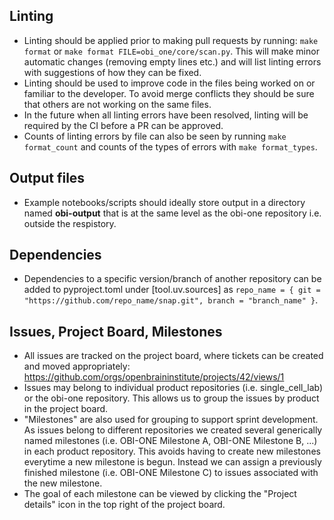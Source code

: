 ## Linting
- Linting should be applied prior to making pull requests by running:
`make format` or `make format FILE=obi_one/core/scan.py`. This will make minor automatic changes (removing empty lines etc.) and will list linting errors with suggestions of how they can be fixed. 
- Linting should be used to improve code in the files being worked on or familiar to the developer. To avoid merge conflicts they should be sure that others are not working on the same files. 
- In the future when all linting errors have been resolved, linting will be required by the CI before a PR can be approved.
- Counts of linting errors by file can also be seen by running `make format_count` and counts of the types of errors with `make format_types`.

## Output files
- Example notebooks/scripts should ideally store output in a directory named **obi-output** that is at the same level as the obi-one repository i.e. outside the respistory.

## Dependencies
- Dependencies to a specific version/branch of another repository can be added to pyproject.toml under [tool.uv.sources]
as `repo_name = { git = "https://github.com/repo_name/snap.git", branch = "branch_name" }`.  

## Issues, Project Board, Milestones
- All issues are tracked on the project board, where tickets can be created and moved appropriately: https://github.com/orgs/openbraininstitute/projects/42/views/1 
- Issues may belong to individual product repositories (i.e. single_cell_lab) or the obi-one repository. This allows us to group the issues by product in the project board.
- "Milestones" are also used for grouping to support sprint development. As issues belong to different repositories we created several generically named milestones (i.e. OBI-ONE Milestone A, OBI-ONE Milestone B, ...) in each product repository. This avoids having to create new milestones everytime a new milestone is begun. Instead we can assign a previously finished milestone (i.e. OBI-ONE Milestone C) to issues associated with the new milestone. 
- The goal of each milestone can be viewed by clicking the "Project details" icon in the top right of the project board.